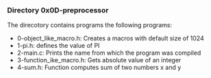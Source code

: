 ### Directory 0x0D-preprocessor
The direcotory contains programs the following programs:
* 0-object_like_macro.h: Creates a macros with default size of 1024
* 1-pi.h: defines the value of PI
* 2-main.c: Prints the name from which the program was compiled
* 3-function_ike_macro.h: Gets absolute value of an integer
* 4-sum.h: Function computes sum of two numbers x and y

